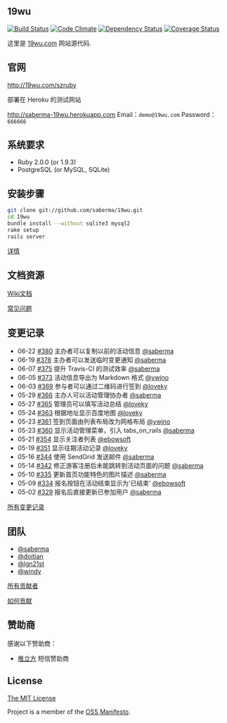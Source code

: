 ## 19wu
[![Build Status](https://travis-ci.org/saberma/19wu.png?branch=master)](https://travis-ci.org/saberma/19wu) [![Code Climate](https://codeclimate.com/github/saberma/19wu.png)](https://codeclimate.com/github/saberma/19wu) [![Dependency Status](https://gemnasium.com/saberma/19wu.png)](https://gemnasium.com/saberma/19wu) [![Coverage Status](https://coveralls.io/repos/saberma/19wu/badge.png?branch=master)](https://coveralls.io/r/saberma/19wu)

这里是 [19wu.com](http://19wu.com) 网站源代码.

## 官网

http://19wu.com/szruby

部署在 Heroku 的测试网站

http://saberma-19wu.herokuapp.com
Email：`demo@19wu.com`
Password：`666666`

## 系统要求

* Ruby 2.0.0 (or 1.9.3)
* PostgreSQL (or MySQL, SQLite)

## 安装步骤

```bash
git clone git://github.com/saberma/19wu.git
cd 19wu
bundle install --without sqlite3 mysql2
rake setup
rails server
```

[详情](https://github.com/saberma/19wu/issues/19)

## 文档资源

[Wiki文档](https://github.com/saberma/19wu/wiki)

[常见问题](https://github.com/saberma/19wu/wiki/%E6%96%B0%E6%89%8B%E9%97%AE%E9%A2%98%E6%B1%87%E6%80%BB)

## 变更记录

* 06-22 [#380](https://github.com/saberma/19wu/pull/380) 主办者可以复制以前的活动信息 [@saberma](https://github.com/saberma)
* 06-19 [#378](https://github.com/saberma/19wu/pull/378) 主办者可以发送临时变更通知 [@saberma](https://github.com/saberma)
* 06-07 [#375](https://github.com/saberma/19wu/pull/375) 提升 Travis-CI 的测试效率 [@saberma](https://github.com/saberma)
* 06-05 [#373](https://github.com/saberma/19wu/pull/373) 活动信息导出为 Markdown 格式 [@ywjno](https://github.com/ywjno)
* 06-03 [#369](https://github.com/saberma/19wu/pull/369) 参与者可以通过二维码进行签到 [@loveky](https://github.com/loveky)
* 05-29 [#366](https://github.com/saberma/19wu/pull/366) 主办人可以活动管理协办者 [@saberma](https://github.com/saberma)
* 05-27 [#365](https://github.com/saberma/19wu/pull/365) 管理员可以填写活动总结 [@loveky](https://github.com/loveky)
* 05-24 [#363](https://github.com/saberma/19wu/pull/363) 根据地址显示百度地图 [@loveky](https://github.com/loveky)
* 05-23 [#361](https://github.com/saberma/19wu/pull/361) 签到页面由列表布局改为网格布局 [@ywjno](https://github.com/ywjno)
* 05-23 [#360](https://github.com/saberma/19wu/pull/360) 显示活动管理菜单，引入 tabs_on_rails [@saberma](https://github.com/saberma)
* 05-21 [#354](https://github.com/saberma/19wu/pull/354) 显示关注者列表 [@ebowsoft](https://github.com/ebowsoft)
* 05-19 [#351](https://github.com/saberma/19wu/pull/351) 显示往期活动记录 [@loveky ](https://github.com/loveky )
* 05-16 [#344](https://github.com/saberma/19wu/pull/344) 使用 SendGrid 发送邮件 [@saberma](https://github.com/saberma)
* 05-14 [#342](https://github.com/saberma/19wu/pull/342) 修正游客注册后未能跳转到活动页面的问题 [@saberma](https://github.com/saberma)
* 05-10 [#335](https://github.com/saberma/19wu/pull/335) 更新首页功能特色的图片描述 [@saberma](https://github.com/saberma)
* 05-09 [#334](https://github.com/saberma/19wu/pull/334) 报名按钮在活动结束显示为'已结束' [@ebowsoft](https://github.com/ebowsoft)
* 05-02 [#329](https://github.com/saberma/19wu/pull/329) 报名后直接更新已参加用户 [@saberma](https://github.com/saberma)

[所有变更记录](CHANGELOG.md)

## 团队

* [@saberma](https://github.com/saberma)
* [@doitian](https://github.com/doitian)
* [@lgn21st](https://github.com/lgn21st)
* [@windy](https://github.com/windy)

[所有贡献者](https://github.com/saberma/19wu/graphs/contributors)

[如何贡献](https://github.com/saberma/19wu/blob/master/CONTRIBUTING.md)

## 赞助商

感谢以下赞助商：

* [推立方](http://tui3.com/) 短信赞助商

## License

[The MIT License](https://github.com/saberma/19wu/blob/master/LICENSE)

Project is a member of the [OSS Manifesto](http://ossmanifesto.org).
